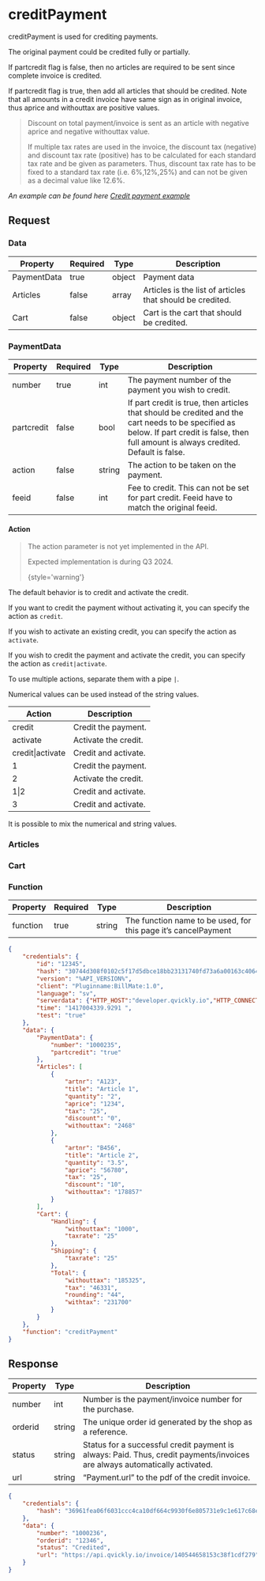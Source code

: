 # creditPayment

<include from="Snippets-PaymentAPI.md" element-id="snippet-header"></include>

creditPayment is used for crediting payments.

The original payment could be credited fully or partially.

If partcredit flag is false, then no articles are required to be sent since complete invoice is credited.

If partcredit flag is true, then add all articles that should be credited. Note that all amounts in a credit invoice have same sign as in original invoice, thus aprice and withouttax are positive values.

> Discount on total payment/invoice is sent as an article with negative aprice and negative withouttax value.
> 
> If multiple tax rates are used in the invoice, the discount tax (negative) and discount tax rate (positive) has to be calculated for each standard tax rate and be given as parameters. Thus, discount tax rate has to be fixed to a standard tax rate (i.e. 6%,12%,25%) and can not be given as a decimal value like 12.6%.

*An example can be found here [Credit payment example](Credit-payment.md)*

## Request

### Data

| Property     | Required | Type   | Description                                               |
|--------------|----------|--------|-----------------------------------------------------------|
| PaymentData  | true     | object | Payment data                                              |
| Articles     | false    | array  | Articles is the list of articles that should be credited. |
| Cart         | false    | object | Cart is the cart that should be credited.                 |

### PaymentData

| Property   | Required | Type   | Description                                                                                                                                                                                |
|------------|----------|--------|--------------------------------------------------------------------------------------------------------------------------------------------------------------------------------------------|
| number     | true     | int    | The payment number of the payment you wish to credit.                                                                                                                                      |
| partcredit | false    | bool   | If part credit is true, then articles that should be credited and the cart needs to be specified as below. If part credit is false, then full amount is always credited. Default is false. |
| action     | false    | string | The action to be taken on the payment.                                                                                                                                                     |
| feeid      | false    | int    | Fee to credit. This can not be set for part credit. Feeid have to match the original feeid.                                                                                                |

#### Action

> The action parameter is not yet implemented in the API.
> 
> Expected implementation is during Q3 2024.
> 
> {style='warning'}

The default behavior is to credit and activate the credit. 

If you want to credit the payment without activating it, you can specify the action as `credit`.

If you wish to activate an existing credit, you can specify the action as `activate`.

If you wish to credit the payment and activate the credit, you can specify the action as `credit|activate`.

To use multiple actions, separate them with a pipe `|`.

Numerical values can be used instead of the string values.


| Action               | Description          |
|----------------------|----------------------|
| credit               | Credit the payment.  |
| activate             | Activate the credit. |
| credit&#124;activate | Credit and activate. |
| 1                    | Credit the payment.  |
| 2                    | Activate the credit. |
| 1&#124;2             | Credit and activate. |
| 3                    | Credit and activate. |

It is possible to mix the numerical and string values.


### Articles

<include from="Snippets-Request.md" element-id="snippet-articles" />

### Cart

<include from="Snippets-Request.md" element-id="snippet-cart" />

### Function

| Property | Required | Type   | Description                                                    |
|----------|----------|--------|----------------------------------------------------------------|
| function | true     | string | The function name to be used, for this page it’s cancelPayment |

```json
{
    "credentials": {
        "id": "12345",
        "hash": "30744d308f0102c5f17d5dbce18bb23131740fd73a6a00163c4064384395c467ae2a92375f18189a63be95b9a68eaebd3f86f019e33b909d9bf924e88ab74085",
        "version": "%API_VERSION%",
        "client": "Pluginname:BillMate:1.0",
        "language": "sv",
        "serverdata": {"HTTP_HOST":"developer.qvickly.io","HTTP_CONNECTION":"keep-alive","HTTP_CACHE_CONTROL":"max-age=0","HTTP_ACCEPT":"text\/html,application\/xhtml+xml,application\/xml;q=0.9,image\/webp,*\/*;q=0.8","HTTP_USER_AGENT":"Mozilla\/5.0 (Macintosh; Intel Mac OS X 10_10_1) AppleWebKit\/537.36 (KHTML, like Gecko) Chrome\/39.0.2171.95 Safari\/537.36","HTTP_ACCEPT_ENCODING":"gzip, deflate, sdch","HTTP_ACCEPT_LANGUAGE":"en-US,en;q=0.8","PATH":"\/sbin:\/usr\/sbin:\/bin:\/usr\/bin","SERVER_SOFTWARE":"Apache\/2.2.26 (Amazon)","SERVER_NAME":"developer.qvickly.io","SERVER_ADDR":"172.31.22.88","SERVER_PORT":"80","REMOTE_ADDR":"2.71.114.219","REMOTE_PORT":"53241","GATEWAY_INTERFACE":"CGI\/1.1","SERVER_PROTOCOL":"HTTP\/1.1","REQUEST_METHOD":"GET","QUERY_STRING":"","REQUEST_TIME":1421313644},
        "time": "1417004339.9291 ",
        "test": "true"
    },
    "data": {
        "PaymentData": {
            "number": "1000235",
            "partcredit": "true"
        },
        "Articles": [
            {
                "artnr": "A123",
                "title": "Article 1",
                "quantity": "2",
                "aprice": "1234",
                "tax": "25",
                "discount": "0",
                "withouttax": "2468"
            },
            {
                "artnr": "B456",
                "title": "Article 2",
                "quantity": "3.5",
                "aprice": "56780",
                "tax": "25",
                "discount": "10",
                "withouttax": "178857"
            }
        ],
        "Cart": {
            "Handling": {
                "withouttax": "1000",
                "taxrate": "25"
            },
            "Shipping": {
                "taxrate": "25"
            },
            "Total": {
                "withouttax": "185325",
                "tax": "46331",
                "rounding": "44",
                "withtax": "231700"
            }
        }
    },
    "function": "creditPayment"
}
```

## Response

| Property | Type   | Description                                                                                                                |
|----------|--------|----------------------------------------------------------------------------------------------------------------------------|
| number   | int    | Number is the payment/invoice number for the purchase.                                                                     |
| orderid  | string | The unique order id generated by the shop as a reference.                                                                  |
| status   | string | Status for a successful credit payment is always: Paid. Thus, credit payments/invoices are always automatically activated. |
| url      | string | “Payment.url” to the pdf of the credit invoice.                                                                            |

```json
{
    "credentials": {
        "hash": "36961fea06f6031ccc4ca10df664c9930f6e805731e9c1e617c68e776f0d0b3d7a540018aef546ecb6cccfd6b9be673b86ccdb6ac48b62e8bf86d43cd622c24c"
    },
    "data": {
        "number": "1000236",
        "orderid": "12346",
        "status": "Credited",
        "url": "https://api.qvickly.io/invoice/140544658153c38f1cdf279"
    }
}
```